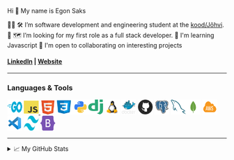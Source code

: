 Hi 👋 My name is Egon Saks

👨‍💻 🛠 I’m software development and engineering student at the [kood/Jõhvi](https://kood.tech).
🔎 🗺 I’m looking for my first role as a full stack developer.
🧠  I'm learning Javascript
🤝  I'm open to collaborating on interesting projects

#### [LinkedIn](http://www.linkedin.com/in/egonsaks/) | [Website](https://www.egonsaks.com)

---

### Languages & Tools

<p align="left">

<a href="https://go.dev/doc/" target="_blank" rel="noreferrer"><img src="images/golang.png" width="34" height="34" alt="Go"/></a> <a href="https://www.javascript.com" target="_blank" rel="noreferrer"><img src="images/javascript.png" width="34" height="34" alt="Javascript"/> <a href="https://html.com/html5/" target="_blank" rel="noreferrer"><img src="images/html5.png" width="34" height="32" alt="HTML"/><a href="https://developer.mozilla.org/en-US/docs/Web/CSS" target="_blank" rel="noreferrer"><img src="images/css3.png" width="40" height="34" alt="CSS"/></a><a href="https://www.python.org" target="_blank" rel="noreferrer"><img src="images/python.png" width="36" height="34" alt="Python"/></a><a href="https://www.djangoproject.com" target="_blank" rel="noreferrer"><img src="images/django.png" width="34" height="34" alt="Django"/></a> <a href="https://www.linux.org" target="_blank" rel="noreferrer"><img src="images/linux.png" width="34" height="34" alt="Linux"/></a> <a href="https://www.docker.com/" target="_blank" rel="noreferrer"><img src="images/docker.png" width="34" height="34" alt="Docker"/></a> <a href="https://github.com" target="_blank" rel="noreferrer"><img src="images/github.png" width="34" height="34" alt="Github"/></a> <a href="https://www.postgresql.org" target="_blank" rel="noreferrer"><img src="images/postgres.png" width="34" height="34" alt="Postgres"/></a> <a href="https://www.mysql.com" target="_blank" rel="noreferrer"><img src="images/mysql.png" width="34" height="34" alt="MySql"/></a><a href="https://www.mongodb.com" target="_blank" rel="noreferrer"><img src="images/mongodb.png" width="34" height="34" alt="MongoDB"/></a> <a href="https://aws.amazon.com" target="_blank" rel="noreferrer"><img src="images/aws.png" width="34" height="34" alt="AWS"/></a><a href="https://code.visualstudio.com" target="_blank" rel="noreferrer"><img src="images/vscode.png" width="34" height="34" alt="VSCode"/></a> <a href="https://tailwindcss.com" target="_blank" rel="noreferrer"><img src="images/tailwind.png" width="34" height="34" alt="TailwindCSS"/></a> <a href="https://getbootstrap.com" target="_blank" rel="noreferrer"><img src="images/bootstrap.png" width="34" height="34" alt="Bootstrap"/></a>
</p>


---
<details>

<summary>📈 My GitHub Stats</summary>
<br>
<img align="centre" src="https://github-readme-stats.vercel.app/api?username=egonsaks&count_private=true&include_all_commits=true&show_icons=true&title_color=007bff&text_color=e7e7e7&icon_color=007bff&bg_color=171c28" />  

![Top Langs](https://github-readme-stats.vercel.app/api/top-langs/?username=egonsaks&layout=compact&title_color=007bff&text_color=e7e7e7&icon_color=007bff&bg_color=171c28)
  
</details>